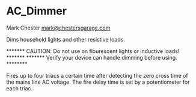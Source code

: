AC_Dimmer
=========

Mark Chester <mark@chestersgarage.com>
  
Dims household lights and other resistive loads.
  
*******  CAUTION: Do not use on flourescent lights or inductive loads!  *******
*******  Verify your device can handle dimming before using.  ********
  
Fires up to four triacs a certain time after detecting the zero cross time of the mains line AC voltage.  The fire delay time is set by a potentiometer for each triac.
